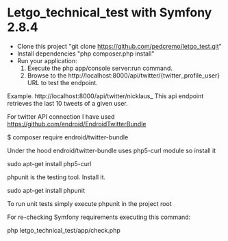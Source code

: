 Letgo_technical_test with Symfony 2.8.4
=======================================
* Clone this project "git clone https://github.com/pedcremo/letgo_test.git"
* Install dependencies "php composer.php install"
* Run your application:
    1. Execute the php app/console server:run command.
    2. Browse to the http://localhost:8000/api/twitter/{twitter_profile_user} URL to test the endpoint.

Example. http://localhost:8000/api/twitter/nicklaus_
This api endpoint retrieves the last 10 tweets of a given user.

For twitter API connection I have used https://github.com/endroid/EndroidTwitterBundle

$ composer require endroid/twitter-bundle

Under the hood endroid/twitter-bundle uses php5-curl module so install it

sudo apt-get install php5-curl

phpunit is the testing tool. Install it.

sudo apt-get install phpunit

To run unit tests simply execute phpunit in the project root

For re-checking Symfony requirements executing this command:

   php letgo_technical_test/app/check.php
